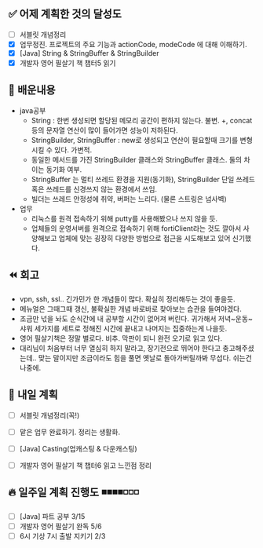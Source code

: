 ✅ 어제 계획한 것의 달성도
-----------------------------------------------------
- [ ] 서블릿 개념정리
- [X] 업무정진. 프로젝트의 주요 기능과 actionCode, modeCode 에 대해 이해하기.
- [X] [Java] String & StringBuffer & StringBuilder
- [X] 개발자 영어 필살기 책 챕터5 읽기

💬 배운내용
-----------------------------------------------------
- java공부
  - String : 한번 생성되면 할당된 메모리 공간이 편하지 않는다. 불변. +, concat 등의 문자열 연산이 많이 들어가면 성능이 저하된다.
  - StringBuilder, StringBuffer : new로 생성되고 연산이 필요할때 크기를 변형시킬 수 있다. 가변적.
  - 동일한 메서드를 가진 StringBuilder 클래스와 StringBuffer 클래스. 둘의 차이는 동기화 여부.
  - StringBuffer 는 멀티 쓰레드 환경을 지원(동기화), StringBuilder 단일 쓰레드 혹은 쓰레드를 신경쓰지 않는 환경에서 쓰임.
  - 빌더는 쓰레드 안정성에 취약, 버퍼는 느리다. (물론 스트링은 넘사벽)
- 업무
  - 리눅스를 원격 접속하기 위해 putty를 사용해봤으나 쓰지 않을 듯.
  - 업체들의 운영서버를 원격으로 접속하기 위해 fortiClient라는 것도 깔아서 사양해보고 업체에 맞는 굉장히 다양한 방법으로 접근을 시도해보고 있어 신기했다.

⏪ 회고
-----------------------------------------------------
- vpn, ssh, ssl.. 긴가민가 한 개념들이 많다. 확실히 정리해두는 것이 좋을듯.
- 메뉴얼은 그때그때 갱신, 불확실한 개념 바로바로 찾아보는 습관을 들여야겠다.
- 조금만 넋을 놔도 순식간에 내 공부할 시간이 없어져 버린다. 귀가해서 저녁~운동~샤워 세가지를 세트로 정해진 시간에 끝내고 나머지는 집중하는게 나을듯.
- 영어 필살기책은 정말 별로다. 비추. 막판이 되니 완전 오기로 읽고 있다.
- 대리님이 처음부터 너무 열심히 하지 말라고, 장기전으로 뛰어야 한다고 충고해주셨는데.. 맞는 말이지만 조금이라도 힘을 풀면 옛날로 돌아가버릴까봐 무섭다. 쉬는건 나중에.

🔰 내일 계획
-----------------------------------------------------
- [ ] 서블릿 개념정리(꼭!)
- [ ] 맡은 업무 완료하기. 정리는 생활화.
- [ ] [Java] Casting(업캐스팅 & 다운캐스팅)
- [ ] 개발자 영어 필살기 책 챕터6 읽고 느낀점 정리


🔥 일주일 계획 진행도 ◾️◾️◾️◾️◽️◽️◽️
-----------------------------------------------------
- [ ] [Java] 파트 공부 3/15
- [ ] 개발자 영어 필살기 완독 5/6
- [ ] 6시 기상 7시 출발 지키기 2/3
